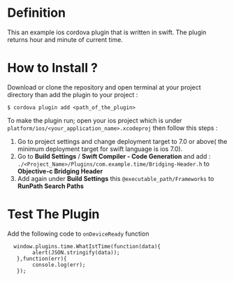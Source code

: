 Definition
==========
This an example ios cordova plugin that is written in swift. The plugin returns hour and minute of current time.   

How to Install ? 
=============

Download or clone the repository and open terminal at your project directory than add the plugin to your project :

    $ cordova plugin add <path_of_the_plugin>

To make the plugin run; open your ios project which is under `platform/ios/<your_application_name>.xcodeproj`  then follow this steps :  

 1. Go to project settings and change deployment target to 7.0 or above( the minimum deployment target for swift language is ios 7.0).
 2. Go to **Build Settings** / **Swift Compiler - Code Generation** and add : `./<Project_Name>/Plugins/com.example.time/Bridging-Header.h` to **Objective-c Bridging Header**
 3. Add again under **Build Settings** this `@executable_path/Frameworks` to **RunPath Search Paths**
      

Test The Plugin
===============
Add the following code to `onDeviceReady` function 

      window.plugins.time.WhatIstTime(function(data){
            alert(JSON.stringify(data));
       },function(err){
            console.log(err);
       });

